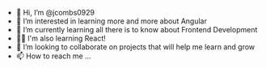 - 👋 Hi, I’m @jcombs0929
- 👀 I’m interested in learning more and more about Angular
- 🌱 I’m currently learning all there is to know about Frontend Development
- 👨‍💻 I'm also learning React!
- 💞️ I’m looking to collaborate on projects that will help me learn and grow
- 📫 How to reach me ...

<!---
jcombs0929/jcombs0929 is a ✨ special ✨ repository because its `README.md` (this file) appears on your GitHub profile.
You can click the Preview link to take a look at your changes.
--->
